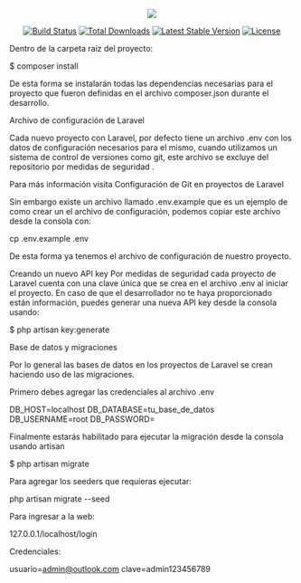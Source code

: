 <p align="center"><img src="https://laravel.com/assets/img/components/logo-laravel.svg"></p>

<p align="center">
<a href="https://travis-ci.org/laravel/framework"><img src="https://travis-ci.org/laravel/framework.svg" alt="Build Status"></a>
<a href="https://packagist.org/packages/laravel/framework"><img src="https://poser.pugx.org/laravel/framework/d/total.svg" alt="Total Downloads"></a>
<a href="https://packagist.org/packages/laravel/framework"><img src="https://poser.pugx.org/laravel/framework/v/stable.svg" alt="Latest Stable Version"></a>
<a href="https://packagist.org/packages/laravel/framework"><img src="https://poser.pugx.org/laravel/framework/license.svg" alt="License"></a>
</p>



 Dentro de la carpeta raíz del proyecto:

<p>
$ composer install

</p>

De esta forma se instalarán todas las dependencias necesarias para el proyecto que fueron definidas en el archivo composer.json durante el desarrollo.


Archivo de configuración de Laravel


Cada nuevo proyecto con Laravel, por defecto tiene un archivo .env con los datos de configuración necesarios para el mismo, cuando utilizamos un sistema de control de versiones como git, este archivo se excluye del repositorio por medidas de seguridad .

Para más información visita Configuración de Git en proyectos de Laravel

Sin embargo  existe un archivo llamado .env.example que es un ejemplo de como crear un el archivo de configuración, podemos copiar este archivo desde la consola con:


 cp .env.example .env


De esta forma ya tenemos el archivo de configuración de nuestro proyecto.


Creando un nuevo API key
Por medidas de seguridad cada proyecto de Laravel cuenta con una clave única que se crea en el archivo .env al iniciar el proyecto. En caso de que el desarrollador no te haya proporcionado están información, puedes generar una nueva API key desde la consola usando:


$ php artisan key:generate




Base de datos y migraciones


Por lo general las bases de datos en los proyectos de Laravel se crean haciendo uso de las migraciones.

Primero debes agregar las credenciales al archivo .env

DB_HOST=localhost
DB_DATABASE=tu_base_de_datos
DB_USERNAME=root
DB_PASSWORD=





Finalmente estarás habilitado para ejecutar la migración desde la consola usando artisan

$ php artisan migrate 



Para agregar los seeders que requieras ejecutar:


php artisan migrate --seed




Para ingresar a la web:

127.0.0.1/localhost/login



Credenciales:

usuario=admin@outlook.com
clave=admin123456789
